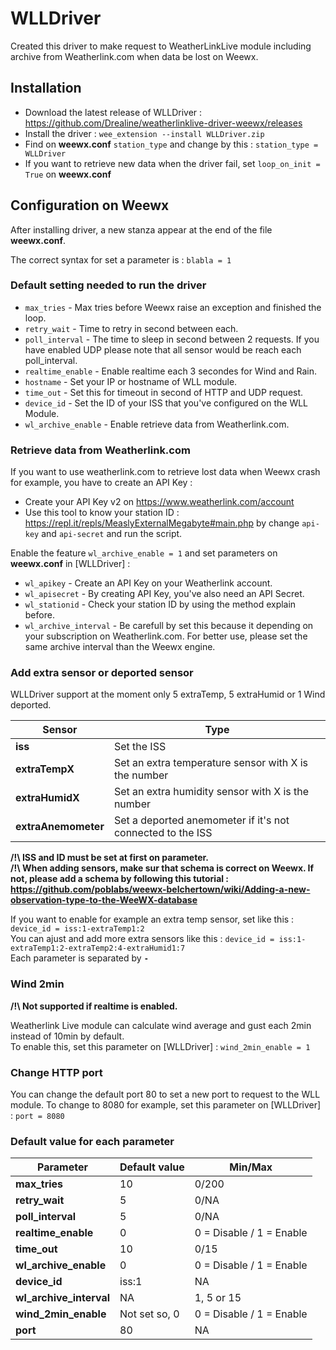WLLDriver
============
Created this driver to make request to WeatherLinkLive module including archive from Weatherlink.com when data be lost on Weewx.

## Installation

- Download the latest release of WLLDriver : https://github.com/Drealine/weatherlinklive-driver-weewx/releases
- Install the driver : ```wee_extension --install WLLDriver.zip```
- Find on **weewx.conf** ```station_type``` and change by this : ```station_type = WLLDriver```
- If you want to retrieve new data when the driver fail, set ```loop_on_init = True``` on **weewx.conf**

## Configuration on Weewx

After installing driver, a new stanza appear at the end of the file **weewx.conf**.

The correct syntax for set a parameter is : ```blabla = 1```

### Default setting needed to run the driver

- ```max_tries``` - Max tries before Weewx raise an exception and finished the loop.<br />
- ```retry_wait``` - Time to retry in second between each.<br />
- ```poll_interval``` - The time to sleep in second between 2 requests. If you have enabled UDP please note that all sensor would be reach each poll_interval.<br />
- ```realtime_enable``` - Enable realtime each 3 secondes for Wind and Rain.<br />
- ```hostname``` - Set your IP or hostname of WLL module.<br />
- ```time_out``` - Set this for timeout in second of HTTP and UDP request.<br />
- ```device_id``` - Set the ID of your ISS that you've configured on the WLL Module.<br />
- ```wl_archive_enable``` - Enable retrieve data from Weatherlink.com.<br />

### Retrieve data from Weatherlink.com

If you want to use weatherlink.com to retrieve lost data when Weewx crash for example, you have to create an API Key :

- Create your API Key v2 on https://www.weatherlink.com/account
- Use this tool to know your station ID : https://repl.it/repls/MeaslyExternalMegabyte#main.php by change ```api-key``` and ```api-secret``` and run the script.

Enable the feature ```wl_archive_enable = 1``` and set parameters on **weewx.conf** in [WLLDriver] :

- ```wl_apikey``` - Create an API Key on your Weatherlink account.
- ```wl_apisecret``` - By creating API Key, you've also need an API Secret.
- ```wl_stationid``` - Check your station ID by using the method explain before.
- ```wl_archive_interval``` - Be carefull by set this because it depending on your subscription on Weatherlink.com. For better use, please set the same archive interval than the Weewx engine.

### Add extra sensor or deported sensor

WLLDriver support at the moment only 5 extraTemp, 5 extraHumid or 1 Wind deported.

| Sensor        | Type |
| ------|-----|
| **iss** | Set the ISS |
| **extraTempX** | Set an extra temperature sensor with X is the number |
| **extraHumidX** | Set an extra humidity sensor with X is the number |
| **extraAnemometer** | Set a deported anemometer if it's not connected to the ISS |

**/!\ ISS and ID must be set at first on parameter.**<br/>
**/!\ When adding sensors, make sur that schema is correct on Weewx. If not, please add a schema by following this tutorial : https://github.com/poblabs/weewx-belchertown/wiki/Adding-a-new-observation-type-to-the-WeeWX-database**

If you want to enable for example an extra temp sensor, set like this : ```device_id = iss:1-extraTemp1:2```<br/>
You can ajust and add more extra sensors like this : ```device_id = iss:1-extraTemp1:2-extraTemp2:4-extraHumid1:7```<br/>
Each parameter is separated by **```-```**

### Wind 2min

**/!\ Not supported if realtime is enabled.**

Weatherlink Live module can calculate wind average and gust each 2min instead of 10min by default. <br/>
To enable this, set this parameter on [WLLDriver] : ```wind_2min_enable = 1```

### Change HTTP port

You can change the default port 80 to set a new port to request to the WLL module. To change to 8080 for example, set this parameter on [WLLDriver] : ```port = 8080```

### Default value for each parameter

| Parameter        | Default value      | Min/Max |
| ------|-----|-----|
| **max_tries** | 10 | 0/200 |
| **retry_wait** | 5 | 0/NA	|
| **poll_interval** 	| 5 | 0/NA |
| **realtime_enable** | 0 | 0 = Disable / 1 = Enable |
| **time_out** | 10 | 0/15 |
| **wl_archive_enable** | 0 | 0 = Disable / 1 = Enable |
| **device_id** | iss:1 | NA |
| **wl_archive_interval** | NA | 1, 5 or 15 |
| **wind_2min_enable** | Not set so, 0 | 0 = Disable / 1 = Enable |
| **port** | 80 | NA |


